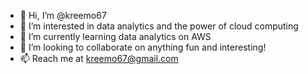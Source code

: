 - 👋 Hi, I’m @kreemo67
- 👀 I’m interested in data analytics and the power of cloud computing
- 🌱 I’m currently learning data analytics on AWS
- 💞️ I’m looking to collaborate on anything fun and interesting!
- 📫 Reach me at kreemo67@gmail.com 

<!---
kreemo67/kreemo67 is a ✨ special ✨ repository because its `README.md` (this file) appears on your GitHub profile.
You can click the Preview link to take a look at your changes.
--->

